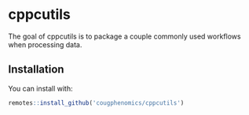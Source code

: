 
<!-- README.md is generated from README.Rmd. Please edit that file -->

# cppcutils

The goal of cppcutils is to package a couple commonly used workflows
when processing data.

## Installation

You can install with:

``` r
remotes::install_github('cougphenomics/cppcutils')
```
